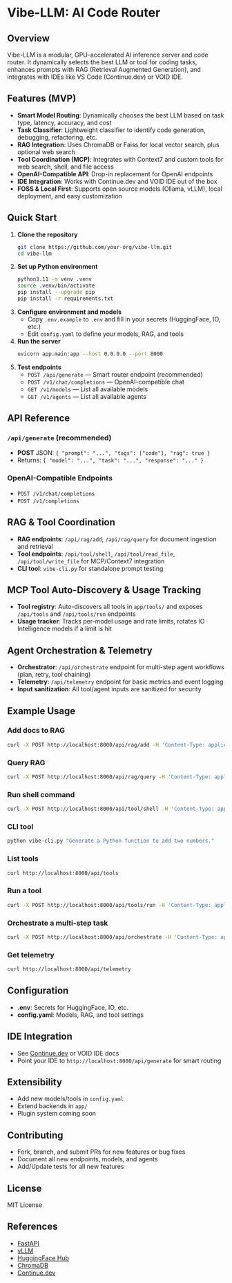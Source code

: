 # Vibe-LLM: AI Code Router

## Overview
Vibe-LLM is a modular, GPU-accelerated AI inference server and code router. It dynamically selects the best LLM or tool for coding tasks, enhances prompts with RAG (Retrieval Augmented Generation), and integrates with IDEs like VS Code (Continue.dev) or VOID IDE.

## Features (MVP)
- **Smart Model Routing**: Dynamically chooses the best LLM based on task type, latency, accuracy, and cost
- **Task Classifier**: Lightweight classifier to identify code generation, debugging, refactoring, etc.
- **RAG Integration**: Uses ChromaDB or Faiss for local vector search, plus optional web search
- **Tool Coordination (MCP)**: Integrates with Context7 and custom tools for web search, shell, and file access
- **OpenAI-Compatible API**: Drop-in replacement for OpenAI endpoints
- **IDE Integration**: Works with Continue.dev and VOID IDE out of the box
- **FOSS & Local First**: Supports open source models (Ollama, vLLM), local deployment, and easy customization

## Quick Start
1. **Clone the repository**
   ```bash
   git clone https://github.com/your-org/vibe-llm.git
   cd vibe-llm
   ```
2. **Set up Python environment**
   ```bash
   python3.11 -m venv .venv
   source .venv/bin/activate
   pip install --upgrade pip
   pip install -r requirements.txt
   ```
3. **Configure environment and models**
   - Copy `.env.example` to `.env` and fill in your secrets (HuggingFace, IO, etc.)
   - Edit `config.yaml` to define your models, RAG, and tools
4. **Run the server**
   ```bash
   uvicorn app.main:app --host 0.0.0.0 --port 8000
   ```
5. **Test endpoints**
   - `POST /api/generate` — Smart router endpoint (recommended)
   - `POST /v1/chat/completions` — OpenAI-compatible chat
   - `GET /v1/models` — List all available models
   - `GET /v1/agents` — List all available agents

## API Reference
### `/api/generate` (recommended)
- **POST** JSON: `{ "prompt": "...", "tags": ["code"], "rag": true }`
- Returns: `{ "model": "...", "task": "...", "response": "..." }`

### OpenAI-Compatible Endpoints
- `POST /v1/chat/completions`
- `POST /v1/completions`

## RAG & Tool Coordination
- **RAG endpoints**: `/api/rag/add`, `/api/rag/query` for document ingestion and retrieval
- **Tool endpoints**: `/api/tool/shell`, `/api/tool/read_file`, `/api/tool/write_file` for MCP/Context7 integration
- **CLI tool**: `vibe-cli.py` for standalone prompt testing

## MCP Tool Auto-Discovery & Usage Tracking
- **Tool registry**: Auto-discovers all tools in `app/tools/` and exposes `/api/tools` and `/api/tools/run` endpoints
- **Usage tracker**: Tracks per-model usage and rate limits, rotates IO Intelligence models if a limit is hit

## Agent Orchestration & Telemetry
- **Orchestrator**: `/api/orchestrate` endpoint for multi-step agent workflows (plan, retry, tool chaining)
- **Telemetry**: `/api/telemetry` endpoint for basic metrics and event logging
- **Input sanitization**: All tool/agent inputs are sanitized for security

## Example Usage
### Add docs to RAG
```bash
curl -X POST http://localhost:8000/api/rag/add -H 'Content-Type: application/json' -d '{"docs": ["FastAPI is a Python web framework.", "Paris is the capital of France."]}'
```
### Query RAG
```bash
curl -X POST http://localhost:8000/api/rag/query -H 'Content-Type: application/json' -d '{"query": "What is the capital of France?"}'
```
### Run shell command
```bash
curl -X POST http://localhost:8000/api/tool/shell -H 'Content-Type: application/json' -d '{"command": "ls -l"}'
```
### CLI tool
```bash
python vibe-cli.py "Generate a Python function to add two numbers."
```
### List tools
```bash
curl http://localhost:8000/api/tools
```
### Run a tool
```bash
curl -X POST http://localhost:8000/api/tools/run -H 'Content-Type: application/json' -d '{"name": "example_tool", "args": ["foo"], "kwargs": {}}'
```
### Orchestrate a multi-step task
```bash
curl -X POST http://localhost:8000/api/orchestrate -H 'Content-Type: application/json' -d '{"task": "demo", "steps": [{"tool": "example_tool", "args": ["foo"]}]}'
```
### Get telemetry
```bash
curl http://localhost:8000/api/telemetry
```

## Configuration
- **.env**: Secrets for HuggingFace, IO, etc.
- **config.yaml**: Models, RAG, and tool settings

## IDE Integration
- See [Continue.dev](https://continue.dev/) or VOID IDE docs
- Point your IDE to `http://localhost:8000/api/generate` for smart routing

## Extensibility
- Add new models/tools in `config.yaml`
- Extend backends in `app/`
- Plugin system coming soon

## Contributing
- Fork, branch, and submit PRs for new features or bug fixes
- Document all new endpoints, models, and agents
- Add/Update tests for all new features

## License
MIT License

## References
- [FastAPI](https://fastapi.tiangolo.com/)
- [vLLM](https://vllm.ai/)
- [HuggingFace Hub](https://huggingface.co/docs/hub/index)
- [ChromaDB](https://www.trychroma.com/)
- [Continue.dev](https://continue.dev/)
